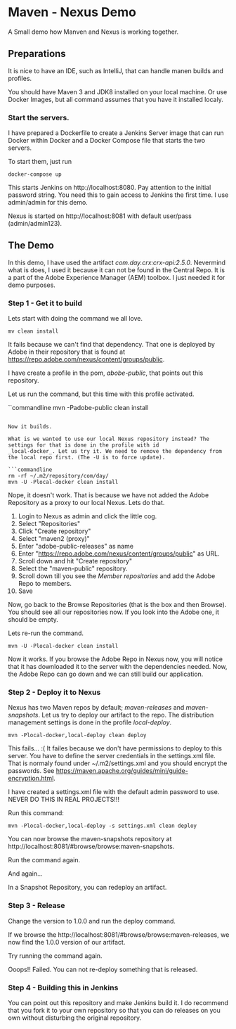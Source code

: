 # Maven - Nexus Demo

A Small demo how Manven and Nexus is working together.

## Preparations

It is nice to have an IDE, such as IntelliJ, that can handle manen builds and profiles.

You should have Maven 3 and JDK8 installed on your local machine. Or use Docker Images, but
all command assumes that you have it installed localy.

### Start the servers.

I have prepared a Dockerfile to create a Jenkins Server image that can run Docker within Docker and 
a Docker Compose file that starts the two servers.

To start them, just run
```commandline
docker-compose up
```

This starts Jenkins on http://localhost:8080. Pay attention to the initial password string. You need
this to gain access to Jenkins the first time. I use admin/admin for this demo.

Nexus is started on http://localhost:8081 with default user/pass (admin/admin123).

## The Demo

In this demo, I have used the artifact _com.day.crx:crx-api:2.5.0_. Nevermind what is does, I used it because
it can not be found in the Central Repo. It is a part of the Adobe Experience Manager (AEM) toolbox. I just
needed it for demo purposes.

### Step 1 - Get it to build

Lets start with doing the command we all love.

```commandline
mv clean install
``` 

It fails because we can't find that dependency. That one is deployed by Adobe in their repository that is
found at https://repo.adobe.com/nexus/content/groups/public.

I have create a profile in the pom, _abobe-public_, that points out this repository.

Let us run the command, but this time with this profile activated.

``commandline
mvn -Padobe-public clean install
```

Now it builds.

What is we wanted to use our local Nexus repository instead? The settings for that is done in the profile with id
_local-docker_. Let us try it. We need to remove the dependency from the local repo first. (The -U is to force update).

```commandline
rm -rf ~/.m2/repository/com/day/
mvn -U -Plocal-docker clean install
```

Nope, it doesn't work. That is because we have not added the Adobe Repository as a proxy to our local Nexus. Lets do that.

1. Login to Nexus as admin and click the little cog.
1. Select "Repositories"
1. Click "Create repository"
1. Select "maven2 (proxy)"
1. Enter "adobe-public-releases" as name
1. Enter "https://repo.adobe.com/nexus/content/groups/public" as URL.
1. Scroll down and hit "Create repository"
1. Select the "maven-public" repository.
1. Scroll down till you see the _Member repositories_ and add the Adobe Repo to members.
1. Save

Now, go back to the Browse Repositories (that is the box and then Browse). You should see all our repositories now. If you
look into the Adobe one, it should be empty.

Lets re-run the command.
```commandline
mvn -U -Plocal-docker clean install
```

Now it works. If you browse the Adobe Repo in Nexus now, you will notice
that it has downloaded it to the server with the dependencies needed. Now, the
Adobe Repo can go down and we can still build our application.

### Step 2 - Deploy it to Nexus

Nexus has two Maven repos by default; _maven-releases_ and _maven-snapshots_.
Let us try to deploy our artifact to the repo. The distribution management  settings is done in the profile _local-deploy_.

```commandline
mvn -Plocal-docker,local-deploy clean deploy
```

This fails... :( It failes because we don't have permissions to deploy to this server. You have to define the server
credentials in the settings.xml file. That is normaly found under ~/.m2/settings.xml and you should encrypt the passwords.
See https://maven.apache.org/guides/mini/guide-encryption.html.

I have created a settings.xml file with the default admin password to use. NEVER DO THIS IN REAL PROJECTS!!!

Run this command:
```commandline
mvn -Plocal-docker,local-deploy -s settings.xml clean deploy
```

You can now browse the maven-snapshots repository at http://localhost:8081/#browse/browse:maven-snapshots.

Run the command again.

And again...

In a Snapshot Repository, you can redeploy an artifact. 

### Step 3 - Release

Change the version to 1.0.0 and run the deploy command.

If we browse the http://localhost:8081/#browse/browse:maven-releases, we now find the 1.0.0 version of our artifact.

Try running the command again.

Ooops!! Failed. You can not re-deploy something that is released.

### Step 4 - Building this in Jenkins

You can point out this repository and make Jenkins build it. I do recommend that you fork it to your own
repository so that you can do releases on you own without disturbing the original repository.
